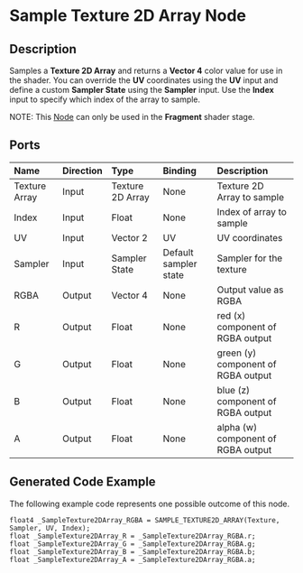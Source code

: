 # Sample Texture 2D Array Node

## Description

Samples a **Texture 2D Array** and returns a **Vector 4** color value for use in the shader. You can override the **UV** coordinates using the **UV** input and define a custom **Sampler State** using the **Sampler** input. Use the **Index** input to specify which index of the array to sample.

NOTE: This [Node](Node.md) can only be used in the **Fragment** shader stage.

## Ports

| Name        | Direction           | Type  | Binding | Description |
|:------------ |:-------------|:-----|:---|:---|
| Texture Array |	Input |	Texture 2D Array  | None | Texture 2D Array to sample |
| Index   | Input |	Float       | None	| Index of array to sample |
| UV      | Input |	Vector 2    | 	UV	| UV coordinates |
| Sampler | Input |	Sampler State | Default sampler state | Sampler for the texture |
| RGBA	| Output	| Vector 4	| None	| Output value as RGBA |
| R	    | Output	| Float   	| None	| red (x) component of RGBA output |
| G	    | Output	| Float   	| None	| green (y) component of RGBA output |
| B	    | Output	| Float   	| None	| blue (z) component of RGBA output |
| A     |	Output	| Float   	| None | alpha (w) component of RGBA output |

## Generated Code Example

The following example code represents one possible outcome of this node.

```
float4 _SampleTexture2DArray_RGBA = SAMPLE_TEXTURE2D_ARRAY(Texture, Sampler, UV, Index);
float _SampleTexture2DArray_R = _SampleTexture2DArray_RGBA.r;
float _SampleTexture2DArray_G = _SampleTexture2DArray_RGBA.g;
float _SampleTexture2DArray_B = _SampleTexture2DArray_RGBA.b;
float _SampleTexture2DArray_A = _SampleTexture2DArray_RGBA.a;
```